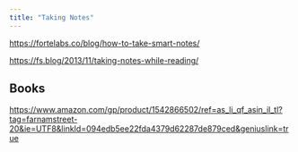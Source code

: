 ```yaml
---
title: "Taking Notes"
---
```


https://fortelabs.co/blog/how-to-take-smart-notes/

https://fs.blog/2013/11/taking-notes-while-reading/

## Books
https://www.amazon.com/gp/product/1542866502/ref=as_li_qf_asin_il_tl?tag=farnamstreet-20&ie=UTF8&linkId=094edb5ee22fda4379d62287de879ced&geniuslink=true